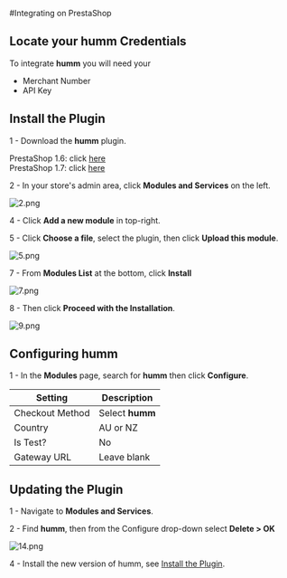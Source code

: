 #Integrating on PrestaShop

## Locate your **humm** Credentials

To integrate **humm** you will need your

* Merchant Number
* API Key

## Install the Plugin

1 - Download the **humm** plugin.

PrestaShop 1.6: click 
[here](https://github.com/shophumm/humm-prestashop/releases/download/1.5.8-forPS1.6/humm_prestashop_v1.5.8-forPS1.6.zip)  
PrestaShop 1.7: click
[here](https://github.com/shophumm/humm-prestashop/releases/download/1.5.8-forPS1.7/humm_prestashop_v1.5.8-forPS1.7.zip)  

2 - In your store's admin area, click **Modules and Services** on the left.

![2.png](/img/ecommerce/prestashop/2.png)

4 - Click **Add a new module** in top-right.

5 - Click **Choose a file**, select the plugin, then click **Upload this module**.

![5.png](/img/ecommerce/prestashop/5.png)

7 - From **Modules List** at the bottom, click **Install**

![7.png](/img/ecommerce/prestashop/7.png)

8 - Then click **Proceed with the Installation**.

![9.png](/img/ecommerce/prestashop/9.png)

## Configuring humm

1 - In the **Modules** page, search for **humm** then click **Configure**.

Setting | Description
--- | ---
Checkout Method | Select **humm**
Country | AU or NZ
Is Test? | No
Gateway URL | Leave blank

## Updating the Plugin

1 - Navigate to **Modules and Services**.

2 - Find **humm**, then from the Configure drop-down select **Delete > OK**

![14.png](/img/ecommerce/prestashop/14.png)

4 - Install the new version of humm, see [Install the Plugin](#install-the-plugin).